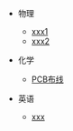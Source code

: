 
- 物理
  - [xxx1](post/量子力学/2.md)
  - [xxx2](post/经典力学/3.md)

- 化学
  - [PCB布线](post/有机化学.md)

- 英语
  - [xxx](post/英语/口语.md)

